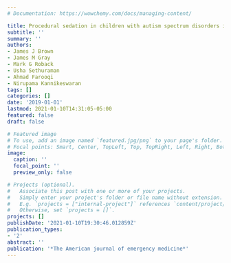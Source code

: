 ```yaml
---
# Documentation: https://wowchemy.com/docs/managing-content/

title: Procedural sedation in children with autism spectrum disorders in the emergency department
subtitle: ''
summary: ''
authors:
- James J Brown
- James M Gray
- Mark G Roback
- Usha Sethuraman
- Ahmad Farooqi
- Nirupama Kannikeswaran
tags: []
categories: []
date: '2019-01-01'
lastmod: 2021-01-10T14:31:05-05:00
featured: false
draft: false

# Featured image
# To use, add an image named `featured.jpg/png` to your page's folder.
# Focal points: Smart, Center, TopLeft, Top, TopRight, Left, Right, BottomLeft, Bottom, BottomRight.
image:
  caption: ''
  focal_point: ''
  preview_only: false

# Projects (optional).
#   Associate this post with one or more of your projects.
#   Simply enter your project's folder or file name without extension.
#   E.g. `projects = ["internal-project"]` references `content/project/deep-learning/index.md`.
#   Otherwise, set `projects = []`.
projects: []
publishDate: '2021-01-10T19:30:46.012859Z'
publication_types:
- '2'
abstract: ''
publication: '*The American journal of emergency medicine*'
---
```

